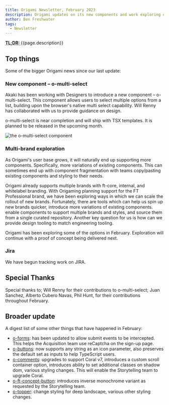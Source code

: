 ```yaml
---
title: Origami Newsletter, February 2023
description: Origami updates on its new components and work exploring options for a Multi-brand design system
author: Ben Freshwater
tags:
  - Newsletter
---
```


<abbr title="Too long; didn't read">
<strong>
TL;DR:
</strong>
</abbr> {{page.description}}

## Top things

Some of the bigger Origami news since our last update:

### New component – o-multi-select

Akaki has been working with Designers to introduce a new component – o-multi-select. This component allows users to select multiple options from a list, building upon the browser's native multi select capability. Will Renny has collaborated with us to provide guidance on design.

o-multi-select is near completion and will ship with TSX templates. It is planned to be released in the upcoming month.

![the o-multi-select component](https://www.ft.com/__origami/service/image/v2/images/raw/https://origami.ft.com/assets/images/2023-03-03-newsletter/o-multi-select.png?width=500&quality=highest&source=origami)

### Multi-brand exploration

As Origami's user base grows, it will naturally end up supporting more components. Specifically, more variations of existing components. This can sometimes end up with component fragmentation with teams copy/pasting existing components and styling to their needs.

Origami already supports multiple brands with ft-core, internal, and whitelabel branding. With Origaming planning support for the FT Professional brand, we have been exploring ways in which we can scale the rollout of new brands. Fortunately, there are tools which can help us spin up new brands quicker, introduce more variations of existing components. enable components to support multiple brands and styles, and source them from a single curated repository. Another key question for us is how can we provide design tooling to match engineering tooling.

Origami has been exploring some of the options in February. Exploration will continue with a proof of concept being delivered next.

### Jira

We have begun tracking work on JIRA.

## Special Thanks

Special thanks to; Will Renny for their contributions to o-multi-select; Juan Sanchez, Alberto Cubero Navas, Phil Hunt, for their contributions throughout February.

## Broader update

A digest list of some other things that have happened in February:

- [o-forms](https://registry.origami.ft.com/components/o-forms): has been updated to allow submit events to be intercepted. This helps the Acquisition team use reCaptcha on the sign-up page.
- [o-buttons](https://registry.origami.ft.com/components/o-buttons): now supports any string as an icon parameter, also preserves the default set as inputs to help TypeScript users.
- [o-comments](https://registry.origami.ft.com/components/o-comments): upgrades to support Coral v7, introduces a custom scroll container option, introduces ability to set additional classes on shadow dom, various styling changes. This will enable the Storytelling team to upgrade Coral.
- [o-ft-concept-button](https://registry.origami.ft.com/components/o-ft-concept-button): introduces inverse monochrome variant as requested by the Storytelling team.
- [o-topper](https://registry.origami.ft.com/components/o-topper): change styling for deep landscape, various other styling changes.

